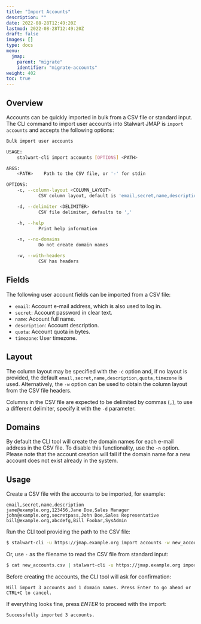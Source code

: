 ```yaml
---
title: "Import Accounts"
description: ""
date: 2022-08-28T12:49:20Z
lastmod: 2022-08-28T12:49:20Z
draft: false
images: []
type: docs
menu:
  jmap:
    parent: "migrate"
    identifier: "migrate-accounts"
weight: 402
toc: true
---
```


## Overview

Accounts can be quickly imported in bulk from a CSV file or standard input. The CLI command
to import user accounts into Stalwart JMAP is ``import accounts`` and accepts the following
options:

```bash
Bulk import user accounts

USAGE:
    stalwart-cli import accounts [OPTIONS] <PATH>

ARGS:
    <PATH>    Path to the CSV file, or '-' for stdin

OPTIONS:
    -c, --column-layout <COLUMN_LAYOUT>
            CSV column layout, default is 'email,secret,name,description,quota,timezone'

    -d, --delimiter <DELIMITER>
            CSV file delimiter, defaults to ','

    -h, --help
            Print help information

    -n, --no-domains
            Do not create domain names

    -w, --with-headers
            CSV has headers
```

## Fields

The following user account fields can be imported from a CSV file:

- ``email``: Account e-mail address, which is also used to log in.
- ``secret``: Account password in clear text.
- ``name``: Account full name.
- ``description``: Account description.
- ``quota``: Account quota in bytes.
- ``timezone``: User timezone.

## Layout

The column layout may be specified with the ``-c`` option and, if no layout is provided, the default 
``email,secret,name,description,quota,timezone`` is used. Alternatively, the ``-w`` option can be used
to obtain the column layout from the CSV file headers.

Columns in the CSV file are expected to be delimited by commas (``,``), to use a different delimiter, 
specify it with the ``-d`` parameter.

## Domains

By default the CLI tool will create the domain names for each e-mail address in the CSV file. To disable
this functionality, use the ``-n`` option. Please note that the account creation will fail if the domain
name for a new account does not exist already in the system.

## Usage

Create a CSV file with the accounts to be imported, for example:

```csv
email,secret,name,description
jane@example.org,123456,Jane Doe,Sales Manager
john@example.org,secretpass,John Doe,Sales Representative
bill@example.org,abcdefg,Bill Foobar,SysAdmin
```

Run the CLI tool providing the path to the CSV file:

```bash
$ stalwart-cli -u https://jmap.example.org import accounts -w new_accounts.csv
```

Or, use ``-`` as the filename to read the CSV file from standard input:

```bash
$ cat new_accounts.csv | stalwart-cli -u https://jmap.example.org import accounts -w
```

Before creating the accounts, the CLI tool will ask for confirmation:

```
Will import 3 accounts and 1 domain names. Press Enter to go ahead or CTRL+C to cancel.
```

If everything looks fine, press *ENTER* to proceed with the import:

```
Successfully imported 3 accounts.
```
